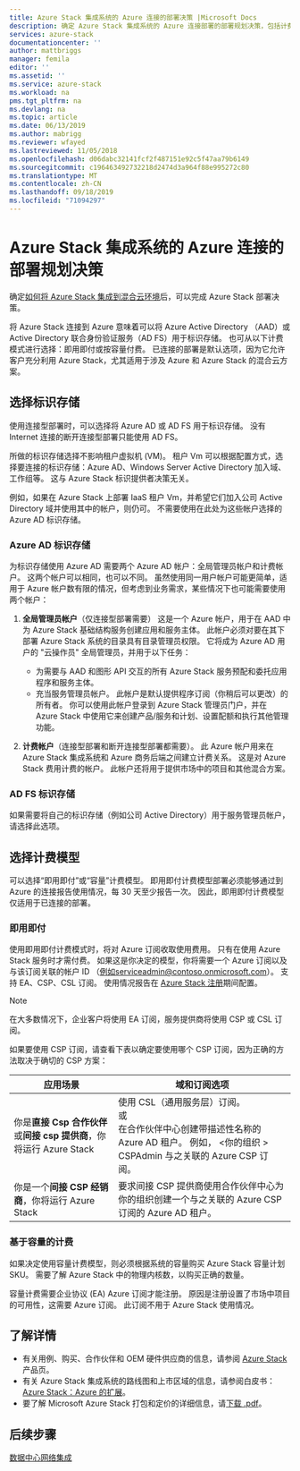```yaml
---
title: Azure Stack 集成系统的 Azure 连接的部署决策 |Microsoft Docs
description: 确定 Azure Stack 集成系统的 Azure 连接部署的部署规划决策，包括计费和标识。
services: azure-stack
documentationcenter: ''
author: mattbriggs
manager: femila
editor: ''
ms.assetid: ''
ms.service: azure-stack
ms.workload: na
pms.tgt_pltfrm: na
ms.devlang: na
ms.topic: article
ms.date: 06/13/2019
ms.author: mabrigg
ms.reviewer: wfayed
ms.lastreviewed: 11/05/2018
ms.openlocfilehash: d06dabc32141fcf2f487151e92c5f47aa79b6149
ms.sourcegitcommit: c196463492732218d2474d3a964f88e995272c80
ms.translationtype: MT
ms.contentlocale: zh-CN
ms.lasthandoff: 09/18/2019
ms.locfileid: "71094297"
---
```

# <a name="azure-connected-deployment-planning-decisions-for-azure-stack-integrated-systems"></a>Azure Stack 集成系统的 Azure 连接的部署规划决策
确定[如何将 Azure Stack 集成到混合云环境](azure-stack-connection-models.md)后，可以完成 Azure Stack 部署决策。

将 Azure Stack 连接到 Azure 意味着可以将 Azure Active Directory （AAD）或 Active Directory 联合身份验证服务（AD FS）用于标识存储。 也可从以下计费模式进行选择：即用即付或按容量付费。 已连接的部署是默认选项，因为它允许客户充分利用 Azure Stack，尤其适用于涉及 Azure 和 Azure Stack 的混合云方案。

## <a name="choose-an-identity-store"></a>选择标识存储
使用连接型部署时，可以选择将 Azure AD 或 AD FS 用于标识存储。 没有 Internet 连接的断开连接型部署只能使用 AD FS。

所做的标识存储选择不影响租户虚拟机 (VM)。 租户 Vm 可以根据配置方式，选择要连接的标识存储：Azure AD、Windows Server Active Directory 加入域、工作组等。 这与 Azure Stack 标识提供者决策无关。

例如，如果在 Azure Stack 上部署 IaaS 租户 Vm，并希望它们加入公司 Active Directory 域并使用其中的帐户，则仍可。 不需要使用在此处为这些帐户选择的 Azure AD 标识存储。

### <a name="azure-ad-identity-store"></a>Azure AD 标识存储
为标识存储使用 Azure AD 需要两个 Azure AD 帐户：全局管理员帐户和计费帐户。 这两个帐户可以相同，也可以不同。 虽然使用同一用户帐户可能更简单，适用于 Azure 帐户数有限的情况，但考虑到业务需求，某些情况下也可能需要使用两个帐户：

1. **全局管理员帐户**（仅连接型部署需要） 这是一个 Azure 帐户，用于在 AAD 中为 Azure Stack 基础结构服务创建应用和服务主体。 此帐户必须对要在其下部署 Azure Stack 系统的目录具有目录管理员权限。 它将成为 Azure AD 用户的 "云操作员" 全局管理员，并用于以下任务：

    - 为需要与 AAD 和图形 API 交互的所有 Azure Stack 服务预配和委托应用程序和服务主体。
    - 充当服务管理员帐户。 此帐户是默认提供程序订阅（你稍后可以更改）的所有者。 你可以使用此帐户登录到 Azure Stack 管理员门户，并在 Azure Stack 中使用它来创建产品/服务和计划、设置配额和执行其他管理功能。

2. **计费帐户**（连接型部署和断开连接型部署都需要）。 此 Azure 帐户用来在 Azure Stack 集成系统和 Azure 商务后端之间建立计费关系。 这是对 Azure Stack 费用计费的帐户。 此帐户还将用于提供市场中的项目和其他混合方案。

### <a name="ad-fs-identity-store"></a>AD FS 标识存储
如果需要将自己的标识存储（例如公司 Active Directory）用于服务管理员帐户，请选择此选项。  

## <a name="choose-a-billing-model"></a>选择计费模型
可以选择“即用即付”或“容量”计费模型。 即用即付计费模型部署必须能够通过到 Azure 的连接报告使用情况，每 30 天至少报告一次。 因此，即用即付计费模型仅适用于已连接的部署。  

### <a name="pay-as-you-use"></a>即用即付
使用即用即付计费模式时，将对 Azure 订阅收取使用费用。 只有在使用 Azure Stack 服务时才需付费。 如果这是你决定的模型，你将需要一个 Azure 订阅以及与该订阅关联的帐户 ID （例如serviceadmin@contoso.onmicrosoft.com）。 支持 EA、CSP、CSL 订阅。 使用情况报告在 [Azure Stack 注册](azure-stack-registration.md)期间配置。

> [!NOTE]
> 在大多数情况下，企业客户将使用 EA 订阅，服务提供商将使用 CSP 或 CSL 订阅。

如果要使用 CSP 订阅，请查看下表以确定要使用哪个 CSP 订阅，因为正确的方法取决于确切的 CSP 方案：

|应用场景|域和订阅选项|
|-----|-----|
|你是**直接 Csp 合作伙伴**或**间接 csp 提供商**，你将运行 Azure Stack|使用 CSL（通用服务层）订阅。<br>     或<br>在合作伙伴中心创建带描述性名称的 Azure AD 租户。 例如， &lt;你的组织 > CSPAdmin 与之关联的 Azure CSP 订阅。|
|你是一个**间接 CSP 经销商**，你将运行 Azure Stack|要求间接 CSP 提供商使用合作伙伴中心为你的组织创建一个与之关联的 Azure CSP 订阅的 Azure AD 租户。|

### <a name="capacity-based-billing"></a>基于容量的计费
如果决定使用容量计费模型，则必须根据系统的容量购买 Azure Stack 容量计划 SKU。 需要了解 Azure Stack 中的物理内核数，以购买正确的数量。

容量计费需要企业协议 (EA) Azure 订阅才能注册。 原因是注册设置了市场中项目的可用性，这需要 Azure 订阅。 此订阅不用于 Azure Stack 使用情况。

## <a name="learn-more"></a>了解详情
- 有关用例、购买、合作伙伴和 OEM 硬件供应商的信息，请参阅 [Azure Stack](https://azure.microsoft.com/overview/azure-stack/) 产品页。
- 有关 Azure Stack 集成系统的路线图和上市区域的信息，请参阅白皮书：[Azure Stack：Azure 的扩展](https://azure.microsoft.com/resources/azure-stack-an-extension-of-azure/)。 
- 要了解 Microsoft Azure Stack 打包和定价的详细信息，请[下载 .pdf](https://azure.microsoft.com/mediahandler/files/resourcefiles/5bc3f30c-cd57-4513-989e-056325eb95e1/Azure-Stack-packaging-and-pricing-datasheet.pdf)。 

## <a name="next-steps"></a>后续步骤
[数据中心网络集成](azure-stack-network.md)